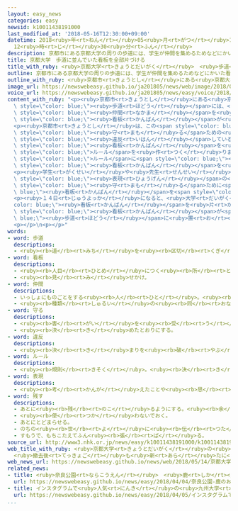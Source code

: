 ```yaml
---
layout: easy_news
categories: easy
newsid: k10011438191000
last_modified_at: '2018-05-16T12:30:00+09:00'
datetime: 2018<ruby>年<rt>ねん</rt></ruby>05<ruby>月<rt>がつ</rt></ruby>16<ruby>日<rt>にち</rt></ruby>
  12<ruby>時<rt>じ</rt></ruby>30<ruby>分<rt>ふん</rt></ruby>
description: 京都市にある京都大学の周りの歩道には、学生が仲間を集めるためなどにかいた看板が並べてありました。
title: 京都大学　歩道に並んでいた看板を全部片づける
title_with_ruby: <ruby>京都大学<rt>きょうとだいがく</rt></ruby>　<ruby>歩道<rt>ほどう</rt></ruby>に<ruby>並<rt>なら</rt></ruby>んでいた<ruby>看板<rt>かんばん</rt></ruby>を<ruby>全部<rt>ぜんぶ</rt></ruby><ruby>片<rt>かた</rt></ruby>づける
outline: 京都市にある京都大学の周りの歩道には、学生が仲間を集めるためなどにかいた看板が並べてありました。
outline_with_ruby: <ruby>京都市<rt>きょうとし</rt></ruby>にある<ruby>京都大学<rt>きょうとだいがく</rt></ruby>の<ruby>周<rt>まわ</rt></ruby>りの<ruby>歩道<rt>ほどう</rt></ruby>には、<ruby>学生<rt>がくせい</rt></ruby>が<ruby>仲間<rt>なかま</rt></ruby>を<ruby>集<rt>あつ</rt></ruby>めるためなどにかいた<ruby>看板<rt>かんばん</rt></ruby>が<ruby>並<rt>なら</rt></ruby>べてありました。
image_url: https://newswebeasy.github.io/ja201805/news/web/image/2018/05/14/K10011438191_1805142049_1805142104_01_03.jpg
voice_url: https://newswebeasy.github.io/ja201805/news/easy/voice/2018/05/16/k10011438191000.mp4
content_with_ruby: "<p><ruby>京都市<rt>きょうとし</rt></ruby>にある<ruby>京都大学<rt>きょうとだいがく</rt></ruby>の<ruby>周<rt>まわ</rt></ruby>りの<span\
  \ style=\"color: blue;\"><ruby>歩道<rt>ほどう</rt></ruby></span>には、<ruby>学生<rt>がくせい</rt></ruby>が<span\
  \ style=\"color: blue;\"><ruby>仲間<rt>なかま</rt></ruby></span>を<ruby>集<rt>あつ</rt></ruby>めるためなどにかいた<span\
  \ style=\"color: blue;\"><ruby>看板<rt>かんばん</rt></ruby></span>が<ruby>並<rt>なら</rt></ruby>べてありました。</p>\n\
  <p><ruby>京都市<rt>きょうとし</rt></ruby>は、この<span style=\"color: blue;\"><ruby>看板<rt>かんばん</rt></ruby></span>が<ruby>景色<rt>けしき</rt></ruby>を<span\
  \ style=\"color: blue;\"><ruby>守<rt>まも</rt></ruby>る</span>ための<ruby>市<rt>し</rt></ruby>の<ruby>規則<rt>きそく</rt></ruby>に<span\
  \ style=\"color: blue;\"><ruby>違反<rt>いはん</rt></ruby></span>しているため、<ruby>大学<rt>だいがく</rt></ruby>に<ruby>片<rt>かた</rt></ruby>づけるように<ruby>言<rt>い</rt></ruby>っていました。このため<ruby>大学<rt>だいがく</rt></ruby>は<ruby>去年<rt>きょねん</rt></ruby>１２<ruby>月<rt>がつ</rt></ruby>、<ruby>大学<rt>だいがく</rt></ruby>の<ruby>外<rt>そと</rt></ruby>に<span\
  \ style=\"color: blue;\"><ruby>看板<rt>かんばん</rt></ruby></span>を<ruby>置<rt>お</rt></ruby>いてはいけないという<span\
  \ style=\"color: blue;\">ルール</span>を<ruby>作<rt>つく</rt></ruby>りました。そして１３<ruby>日<rt>にち</rt></ruby>、この<span\
  \ style=\"color: blue;\">ルール</span>に<span style=\"color: blue;\"><ruby>違反<rt>いはん</rt></ruby></span>している<span\
  \ style=\"color: blue;\"><ruby>看板<rt>かんばん</rt></ruby></span>を<ruby>全部<rt>ぜんぶ</rt></ruby><ruby>片<rt>かた</rt></ruby>づけました。</p>\n\
  <p><ruby>学生<rt>がくせい</rt></ruby>や<ruby>先生<rt>せんせい</rt></ruby>の<ruby>中<rt>なか</rt></ruby>には、<span\
  \ style=\"color: blue;\"><ruby>表現<rt>ひょうげん</rt></ruby></span>の<ruby>自由<rt>じゆう</rt></ruby>を<span\
  \ style=\"color: blue;\"><ruby>守<rt>まも</rt></ruby>る</span>ために<span style=\"color:\
  \ blue;\"><ruby>看板<rt>かんばん</rt></ruby></span>を<span style=\"color: blue;\"><ruby>残<rt>のこ</rt></ruby>し</span>たほうがいいと<ruby>考<rt>かんが</rt></ruby>える<ruby>人<rt>ひと</rt></ruby>もいます。</p>\n\
  <p><ruby>１４日<rt>じゅうよっか</rt></ruby>になると、<ruby>大学<rt>だいがく</rt></ruby>が<span style=\"\
  color: blue;\"><ruby>看板<rt>かんばん</rt></ruby></span>を<ruby>片<rt>かた</rt></ruby>づけたことに<ruby>反対<rt>はんたい</rt></ruby>する<ruby>新<rt>あたら</rt></ruby>しい<span\
  \ style=\"color: blue;\"><ruby>看板<rt>かんばん</rt></ruby></span>が<span style=\"color:\
  \ blue;\"><ruby>歩道<rt>ほどう</rt></ruby></span>に<ruby>置<rt>お</rt></ruby>いてありました。</p>\n\
  <p></p>\n<p></p>"
words:
- word: 歩道
  descriptions:
  - <ruby><rb>道</rb><rt>みち</rt></ruby>を<ruby><rb>区切</rb><rt>くぎ</rt></ruby>って、<ruby><rb>人</rb><rt>ひと</rt></ruby>の<ruby><rb>歩</rb><rt>ある</rt></ruby>くところと<ruby><rb>決</rb><rt>き</rt></ruby>めてある<ruby><rb>所</rb><rt>ところ</rt></ruby>。<ruby><rb>人</rb><rt>ひと</rt></ruby>の<ruby><rb>歩</rb><rt>ある</rt></ruby>く<ruby><rb>道</rb><rt>みち</rt></ruby>。<ruby><rb>人道</rb><rt>じんどう</rt></ruby>。
- word: 看板
  descriptions:
  - <ruby><rb>人目</rb><rt>ひとめ</rt></ruby>につく<ruby><rb>所</rb><rt>ところ</rt></ruby>に、<ruby><rb>店</rb><rt>みせ</rt></ruby>の<ruby><rb>名前</rb><rt>なまえ</rt></ruby>や<ruby><rb>商品</rb><rt>しょうひん</rt></ruby>の<ruby><rb>名前</rb><rt>なまえ</rt></ruby>などを<ruby><rb>書</rb><rt>か</rt></ruby>いて、<ruby><rb>出</rb><rt>だ</rt></ruby>しておくもの。
  - <ruby><rb>見</rb><rt>み</rt></ruby>せかけ。
- word: 仲間
  descriptions:
  - いっしょにものごとをする<ruby><rb>人</rb><rt>ひと</rt></ruby>。<ruby><rb>友達</rb><rt>ともだち</rt></ruby>。グループ。
  - <ruby><rb>種類</rb><rt>しゅるい</rt></ruby>の<ruby><rb>同</rb><rt>おな</rt></ruby>じもの。
- word: 守る
  descriptions:
  - <ruby><rb>害</rb><rt>がい</rt></ruby>を<ruby><rb>受</rb><rt>う</rt></ruby>けないように、<ruby><rb>防</rb><rt>ふせ</rt></ruby>ぐ。
  - <ruby><rb>決</rb><rt>き</rt></ruby>めたとおりにする。
- word: 違反
  descriptions:
  - <ruby><rb>決</rb><rt>き</rt></ruby>まりを<ruby><rb>破</rb><rt>やぶ</rt></ruby>ること。
- word: ルール
  descriptions:
  - <ruby><rb>規則</rb><rt>きそく</rt></ruby>。<ruby><rb>決</rb><rt>き</rt></ruby>まり。
- word: 表現
  descriptions:
  - <ruby><rb>考</rb><rt>かんが</rt></ruby>えたことや<ruby><rb>思</rb><rt>おも</rt></ruby>ったことを、ことば・<ruby><rb>身</rb><rt>み</rt></ruby>ぶり・<ruby><rb>文字</rb><rt>もじ</rt></ruby>・<ruby><rb>色</rb><rt>いろ</rt></ruby>・<ruby><rb>音</rb><rt>おと</rt></ruby>などで<ruby><rb>表</rb><rt>あらわ</rt></ruby>すこと。また、その<ruby><rb>表</rb><rt>あらわ</rt></ruby>し<ruby><rb>方</rb><rt>かた</rt></ruby>。
- word: 残す
  descriptions:
  - あとに<ruby><rb>残</rb><rt>のこ</rt></ruby>るようにする。<ruby><rb>余</rb><rt>あま</rt></ruby>す。
  - <ruby><rb>使</rb><rt>つか</rt></ruby>わないでおく。
  - あとにとどまらせる。
  - のちの<ruby><rb>世</rb><rt>よ</rt></ruby>に<ruby><rb>伝</rb><rt>つた</rt></ruby>える。
  - すもうで、もちこたえてふん<ruby><rb>張</rb><rt>ば</rt></ruby>る。
source_url: http://www3.nhk.or.jp/news/easy/k10011438191000/k10011438191000.html
web_title_with_ruby: <ruby>京都大学<rt>きょうとだいがく</rt></ruby>の<ruby>立<rt>た</rt></ruby>て<ruby>看板<rt>かんばん</rt></ruby>
  <ruby>撤去後<rt>てっきょご</rt></ruby>も<ruby>新<rt>あら</rt></ruby>たに<ruby>抗議<rt>こうぎ</rt></ruby>の<ruby>看板<rt>かんばん</rt></ruby>
web_news_url: https://newswebeasy.github.io/news/web/2018/05/14/京都大学の立て看板-撤去後も新たに抗議の看板
related_news:
- title: <ruby>奈良公園<rt>ならこうえん</rt></ruby>　<ruby>鹿<rt>しか</rt></ruby>のお<ruby>菓子<rt>かし</rt></ruby>のあげ<ruby>方<rt>かた</rt></ruby>を<ruby>英語<rt>えいご</rt></ruby>と<ruby>中国語<rt>ちゅうごくご</rt></ruby>で<ruby>看板<rt>かんばん</rt></ruby>に<ruby>書<rt>か</rt></ruby>く
  url: https://newswebeasy.github.io/news/easy/2018/04/04/奈良公園-鹿のお菓子のあげ方を英語と中国語で看板に書く
- title: インスタグラムで<ruby>人気<rt>にんき</rt></ruby>の<ruby>九州大学<rt>きゅうしゅうだいがく</rt></ruby>の<ruby>森<rt>もり</rt></ruby>　「ルールを<ruby>守<rt>まも</rt></ruby>って」
  url: https://newswebeasy.github.io/news/easy/2018/04/05/インスタグラムで人気の九州大学の森-ルールを守って
...
```

